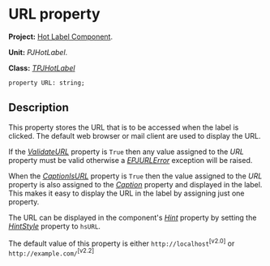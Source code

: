 <a href='Hidden comment: 
$Rev$
$Date$
'></a>

# URL property #

**Project:** [Hot Label Component](HotLabelComponent.md).

**Unit:** _PJHotLabel_.

**Class:** _[TPJHotLabel](TPJHotLabel.md)_

```
property URL: string;
```

## Description ##

This property stores the URL that is to be accessed when the label is clicked. The default web browser or mail client are used to display the URL.

If the _[ValidateURL](TPJHotLabelValidateURL.md)_ property is `True` then any value assigned to the _URL_ property must be valid otherwise a _[EPJURLError](EPJURLError.md)_ exception will be raised.

When the _[CaptionIsURL](TPJHotLabelCaptionIsURL.md)_ property is `True` then the value assigned to the _URL_ property is also assigned to the _[Caption](TPJHotLabelCaption.md)_ property and displayed in the label. This makes it easy to display the URL in the label by assigning just one property.

The URL can be displayed in the component's _[Hint](TPJHotLabelHint.md)_ property by setting the _[HintStyle](TPJHotLabelHintStyle.md)_ property to `hsURL`.

The default value of this property is either `http://localhost`<sup>[v2.0]</sup>  or `http://example.com/`<sup>[v2.2]</sup>